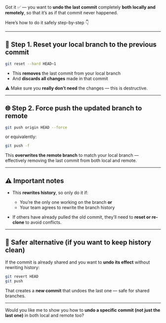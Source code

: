 Got it ✅ — you want to **undo the last commit** completely **both locally and remotely**, so that it’s as if that commit never happened.

Here’s how to do it safely step-by-step 👇

---

## 🧨 Step 1. Reset your local branch to the previous commit

```bash
git reset --hard HEAD~1
```

* This **removes** the last commit from your local branch
* And **discards all changes** made in that commit

⚠️ Make sure you **really don’t need** the changes — this is destructive.

---

## 🌐 Step 2. Force push the updated branch to remote

```bash
git push origin HEAD --force
```

or equivalently:

```bash
git push -f
```

This **overwrites the remote branch** to match your local branch — effectively removing the last commit from both local and remote.

---

## ⚠️ Important notes

* This **rewrites history**, so only do it if:

  * You’re the only one working on the branch **or**
  * Your team agrees to rewrite the branch history

* If others have already pulled the old commit, they’ll need to **reset or re-clone** to avoid conflicts.

---

## 🧱 Safer alternative (if you want to keep history clean)

If the commit is already shared and you want to **undo its effect** without rewriting history:

```bash
git revert HEAD
git push
```

That creates a **new commit** that undoes the last one — safe for shared branches.

---

Would you like me to show you how to **undo a specific commit (not just the last one)** in both local and remote too?
